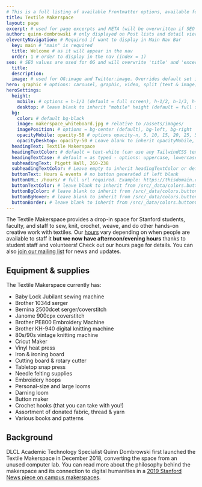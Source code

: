 ```yaml
---
# This is a full listing of available Frontmatter options, available for any content (.md) file.
title: Textile Makerspace
layout: page
excerpt: # used for page excerpts and META (will be overwritten if SEO used below)
author: quinn-dombrowski # only displayed on Post lists and detail views. Defaults to _data/meta.authorURL
eleventyNavigation: # Required if want to display in Main Nav Bar
  key: main # "main" is required
  title: Welcome # as it will appear in the nav
  order: 1 # order to display in the nav (index = 1)
seo: # SEO values are used for OG and will overwrite 'title' and 'excerpt' above
  title:
  description:
  image: # used for OG:image and Twitter:image. Overrides default set in _data/meta.siteImage
hero: graphic # options: carousel, graphic, video, split (text & image)
heroSettings:
  height:
    mobile: # options = h-1/1 (default = full screen), h-1/2, h-1/3, h-3/4, h-9/10, h-48 (12rem, 192px), h-56 (14rem, 224px), h-64 (16rem, 256px)
    desktop: # leave blank to inherit "mobile" height (default = full screen)
  bg:
    color: # default bg-black
    image: makerspace_whiteboard.jpg # relative to /assets/images/
    imagePosition: # options = bg-center (default), bg-left, bg-right
    opacityMobile: opacity-50 # options opacity-n, 5, 10, 15, 20, 25, 50, 75, 100 (default)
    opacityDesktop: opacity-50 # Leave blank to inherit opacityMobile, use same options as opacityMobile
  headingText: Textile Makerspace
  headingTextColor: # default = text-white (can use any TailwindCSS text-[color]-[xxx])
  headingTextCase: # default = as typed - options: uppercase, lowercase, capitalize
  subheadingText: Pigott Hall, 260-238
  subheadingTextColor: # Leave empty to inherit headingTextColor or default (text-white) or use any text-[color]-[xxx]
  buttonText: Hours & events # no button generated if left blank
  buttonURL: /hours/ # full url required. Example: https://thisdomain.com/somepage/
  buttonTextColor: # leave blank to inherit from /src/_data/colors.buttonCustom or buttonDefault
  buttonBgColor: # leave blank to inherit from /src/_data/colors.buttonCustom.bg or buttonDefault.bg
  buttonBgHover: # leave blank to inherit from /src/_data/colors.buttonCustom.bgHover or buttonDefault.bgHover
  buttonBorder: # leave blank to inherit from /src/_data/colors.buttonCustom.border or buttonDefault.border
---
```



The Textile Makerspace provides a drop-in space for Stanford students, faculty, and staff to sew, knit, crochet, weave, and do other hands-on creative work with textiles. Our [hours](hours) vary depending on when people are available to staff it **but we now have afternoon/evening hours** thanks to student staff and volunteers! Check out our hours page for details. You can also [join our mailing list](https://mailman.stanford.edu/mailman/listinfo/textilemakerspace) for news and updates.

## Equipment & supplies
The Textile Makerspace currently has:

- Baby Lock Jubilant sewing machine
- Brother 1034d serger
- Bernina 2500dcet serger/coverstitch
- Janome 900cpx coverstitch
- Brother PE800 Embroidery Machine
- Brother KH-940 digital knitting machine
- 80s/90s vintage knitting machine
- Cricut Maker
- Vinyl heat press
- Iron & ironing board
- Cutting board & rotary cutter
- Tabletop snap press
- Needle felting supplies
- Embroidery hoops
- Personal-size and large looms
- Darning loom
- Button maker
- Crochet hooks (that you can take with you!)
- Assortment of donated fabric, thread & yarn
- Various books and patterns


## Background
DLCL Academic Technology Specialist Quinn Dombrowski first launched the Textile Makerspace in December 2018, converting the space from an unused computer lab. You can read more about the philosophy behind the makerspace and its connection to digital humanities in a [2019 Stanford News piece on campus makerspaces](https://news.stanford.edu/2019/12/09/makerspaces-at-stanford/).